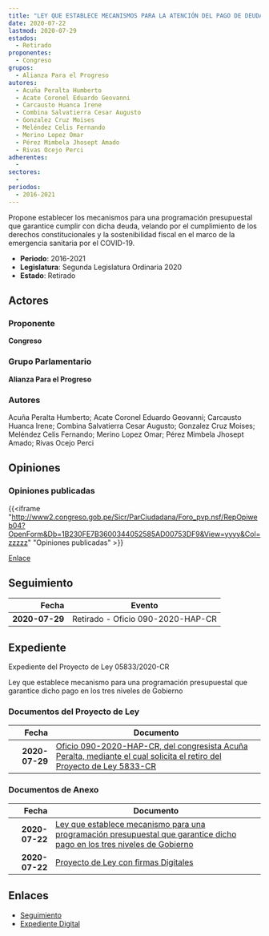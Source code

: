 ```yaml
---
title: "LEY QUE ESTABLECE MECANISMOS PARA LA ATENCIÓN DEL PAGO DE DEUDA SOCIAL EN LOS TRES NIVELES DE GOBIERNO"
date: 2020-07-22
lastmod: 2020-07-29
estados: 
  - Retirado
proponentes: 
  - Congreso
grupos: 
  - Alianza Para el Progreso
autores: 
  - Acuña Peralta Humberto
  - Acate Coronel Eduardo Geovanni
  - Carcausto Huanca Irene
  - Combina Salvatierra Cesar Augusto
  - Gonzalez Cruz Moises
  - Meléndez Celis Fernando
  - Merino Lopez Omar
  - Pérez Mimbela Jhosept Amado
  - Rivas Ocejo Perci
adherentes: 
  - 
sectores: 
  - 
periodos: 
  - 2016-2021
---
```


Propone establecer los mecanismos para una programación presupuestal que garantice cumplir con dicha deuda, velando por el cumplimiento de los derechos constitucionales y la sostenibilidad fiscal en el marco de la emergencia sanitaria por el COVID-19.

- **Periodo**: 2016-2021
- **Legislatura**: Segunda Legislatura Ordinaria 2020
- **Estado**: Retirado

## Actores

### Proponente

**Congreso**

### Grupo Parlamentario

**Alianza Para el Progreso**

### Autores

Acuña Peralta Humberto; Acate Coronel Eduardo Geovanni; Carcausto Huanca Irene; Combina Salvatierra Cesar Augusto; Gonzalez Cruz Moises; Meléndez Celis Fernando; Merino Lopez Omar; Pérez Mimbela Jhosept Amado; Rivas Ocejo Perci


## Opiniones

### Opiniones publicadas

{{<iframe "http://www2.congreso.gob.pe/Sicr/ParCiudadana/Foro_pvp.nsf/RepOpiweb04?OpenForm&Db=1B230FE7B3600344052585AD00753DF9&View=yyyy&Col=zzzzz" "Opiniones publicadas" >}}

[Enlace](http://www2.congreso.gob.pe/Sicr/ParCiudadana/Foro_pvp.nsf/RepOpiweb04?OpenForm&Db=1B230FE7B3600344052585AD00753DF9&View=yyyy&Col=zzzzz)

## Seguimiento

| Fecha | Evento |
|------:|--------|
| **2020-07-29** | Retirado - Oficio 090-2020-HAP-CR|


## Expediente

Expediente del Proyecto de Ley 05833/2020-CR

Ley que establece mecanismo para una programación presupuestal que garantice dicho pago en los tres niveles de Gobierno


### Documentos del Proyecto de Ley

| Fecha | Documento |
|------:|--------|
| **2020-07-29** | [Oficio 090-2020-HAP-CR, del congresista Acuña Peralta, mediante el cual solicita el retiro del Proyecto de Ley 5833-CR](http://www.leyes.congreso.gob.pe/Documentos/2016_2021/Oficios/Congresistas/OFICIO-090-2020-HAP-CR.pdf) |

### Documentos de Anexo

| Fecha | Documento |
|------:|--------|
| **2020-07-22** | [Ley que establece mecanismo para una programación presupuestal que garantice dicho pago en los tres niveles de Gobierno](http://www.leyes.congreso.gob.pe/Documentos/2016_2021/Proyectos_de_Ley_y_de_Resoluciones_Legislativas/PL05833-20200722.pdf) |
| **2020-07-22** | [Proyecto de Ley con firmas Digitales](http://www.leyes.congreso.gob.pe/Documentos/2016_2021/Proyectos_de_Ley_y_de_Resoluciones_Legislativas/Proyectos_Firmas_digitales/PL05833.pdf) |

## Enlaces 

- [Seguimiento](http://www2.congreso.gob.pe/Sicr/TraDocEstProc/CLProLey2016.nsf/f7fff46988ca05b1052578e100829cc7/a4ec1a6305e21aff052585ae001848d9?OpenDocument)
- [Expediente Digital](http://www2.congreso.gob.pe/Sicr/TraDocEstProc/CLProLey2016.nsf/f7fff46988ca05b1052578e100829cc7/a4ec1a6305e21aff052585ae001848d9?OpenDocument&Click=05257FB7005EB655.eb71d0cf91d8294e05256cdf006b5706/$Body/0.1C6C)

